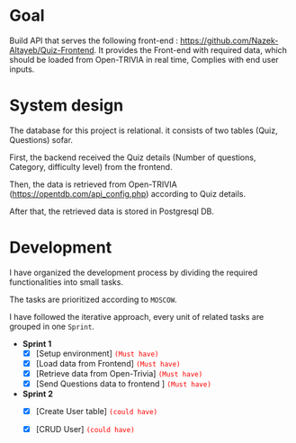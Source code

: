 # Goal

Build API that serves the following front-end : https://github.com/Nazek-Altayeb/Quiz-Frontend.
It provides the Front-end with required data, which should be loaded from Open-TRIVIA in real time, Complies with end user inputs.

# System design

The database for this project is relational. it consists of two tables (Quiz, Questions) sofar.

First, the backend received the Quiz details (Number of questions, Category, difficulty level) from the frontend.

Then, the data is retrieved from Open-TRIVIA (https://opentdb.com/api_config.php) according to Quiz details.

After that, the retrieved data is stored in Postgresql DB.


# Development

I have organized the development process by dividing the required functionalities into small tasks.

The tasks are prioritized according to `MOSCOW`.

I have followed the iterative approach, every unit of related tasks are grouped in one `Sprint`.

- **Sprint 1**
  - [x] [Setup environment] <code style="color:red">(Must have)</code>
  - [x] [Load data from Frontend] <code style="color:red">(Must have)</code>
  - [x] [Retrieve data from Open-Trivia] <code style="color:red">(Must have)</code>
  - [x] [Send Questions data to frontend ] <code style="color:red">(Must have)</code>

- **Sprint 2**
  - [x] [Create User table] <code style="color:red">(could have)</code> 
  - [x] [CRUD User] <code style="color:red">(could have)</code> 



